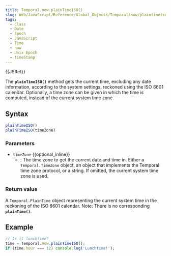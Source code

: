 ```yaml
---
title: Temporal.now.plainTimeISO()
slug: Web/JavaScript/Reference/Global_Objects/Temporal/now/plaintimeiso
tags:
  - Class
  - Date
  - Epoch
  - JavaScript
  - Time
  - now
  - Unix Epoch
  - timeStamp
---
```

{{JSRef}}

<p class="summary"><span class="seoSummary">The <strong><code>plainTimeISO()</code></strong> method gets the current time, excluding any date information, according to the system settings, reckoned using the ISO 8601 calendar. Optionally, a time zone can be given in which the time is computed, instead of the current system time zone.</span></p>

## Syntax

```js
plainTimeISO()
plainTimeISO(timeZone)
```

### Parameters

- `timeZone` {{optional_inline}}
  - : The time zone to get the current date and time in. Either a
    `Temporal.TimeZone` object, an object that implements the Temporal time zone
    protocol, or a string. If omitted, the current system time zone is used.

### Return value

A `Temporal.PlainTime` object representing the current system time in the
reckoning of the ISO 8601 calendar. Note: There is no corresponding
**`plainTime()`**.

## Example

```js
// Is it lunchtime?
time = Temporal.now.plainTimeISO();
if (time.hour === 12) console.log('Lunchtime!');
```
